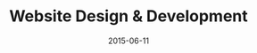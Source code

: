 ---
layout: fixed
tags: "2015"

title:  "Website Design & Development"
date:   2015-06-11
client-id: client2

invoice-number: 333000

item_1: Website Design & Development Title 1
price_1: 100

item_2: Website Design & Development Title 2
price_2: 2

item_3: Website Design & Development Title 3
price_3: 43

---